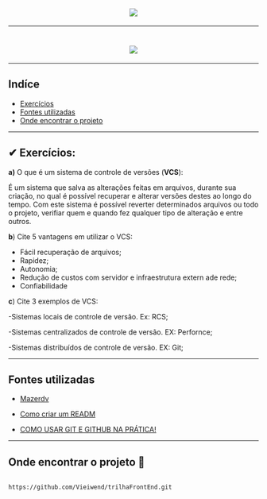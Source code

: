 <h1 align="center">
    <img src="https://ik.imagekit.io/vieiwen/trilhafrontend_D0hkhGwTEDEQ.jpg?ik-sdk-version=javascript-1.4.3&updatedAt=1646766987530">    
</h1>

---
<h1 align="center">
    <img src="https://ik.imagekit.io/vieiwen/ezgif.com-gif-maker__1__JocjLdI7H7-.gif?ik-sdk-version=javascript-1.4.3&updatedAt=1646786324928">
</h1>

---

## Indíce

- [Exercícios](#-exercícios)
- [Fontes utilizadas](#fontes-utilizadas)
- [Onde encontrar o projeto](#onde-encontrar-o-projeto-👀)

---
## ✔ Exercícios:


**a)** O que é um sistema de controle de versões (**VCS**):

É um sistema que salva as alterações feitas em arquivos, durante sua criação, no qual  é possível recuperar e alterar versões destes ao longo do tempo.
Com este sistema é possível reverter determinados arquivos ou todo o projeto, verifiar quem e quando fez qualquer tipo de alteração e entre outros.
	

**b**) Cite 5 vantagens em utilizar o VCS:
- Fácil recuperação de arquivos;
- Rapidez;
- Autonomia;
- Redução de custos com servidor e infraestrutura extern ade rede;
- Confiabilidade	
 

**c**) Cite 3 exemplos de VCS:

-Sistemas locais de controle de versão. Ex: RCS; 

-Sistemas centralizados de controle de versão. EX: Perfornce;

-Sistemas distribuídos de controle de versão. EX: Git;

---
## Fontes utilizadas

- [Mazerdv](https://mazer.dev/controle-de-versao-o-que-e/)

- [Como criar um READM](https://www.youtube.com/watch?v=Gcb60rPbnKA&t=958s)

- [COMO USAR GIT E GITHUB NA PRÁTICA!](https://www.youtube.com/watch?v=UBAX-13g8OM)

---

## Onde encontrar o projeto 👀

```bash

https://github.com/Vieiwend/trilhaFrontEnd.git  

```